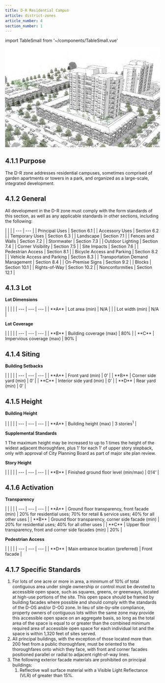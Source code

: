 ```yaml
---
title: D-R Residential Campus
article: district-zones
article_number: 4
section_number: 1
---
```


import TableSmall from '~/components/TableSmall.vue'

![D-R Residential Campus](../../../assets/images/4-1/4-1.png "D-R Residential Campus")

## 4.1.1 Purpose

The D-R zone addresses residential campuses, sometimes comprised of garden apartments or towers in a park, and organized as a large-scale, integrated development.

## 4.1.2 General

All development in the D-R zone must comply with the form standards of this section, as well as any applicable standards in other sections, including the following:

<TableSmall>
| | |
| --- | --- |
| Principal Uses | Section 6.1 |
| Accessory Uses | Section 6.2 |
| Temporary Uses | Section 6.3 |
| Landscape | Section 7.1 |
| Fences and Walls | Section 7.2 |
| Stormwater | Section 7.3 |
| Outdoor Lighting | Section 7.4 |
| Corner Visibility | Section 7.5 |
| Site Impacts | Section 7.6 |
| Pedestrian Access | Section 8.1 |
| Bicycle Access and Parking | Section 8.2 |
| Vehicle Access and Parking | Section 8.3 |
| Transportation Demand Management | Section 8.4 |
| On-Premise Signs | Section 9.2 |
| Blocks | Section 10.1 |
| Rights-of-Way | Section 10.2 |
| Nonconformities | Section 12.1 |
</TableSmall>

## 4.1.3 Lot

**Lot Dimensions**

<TableSmall>
| | | |
| --- | --- | --- |
| **A** | Lot area (min) | N/A |
| | Lot width (min) | N/A |
</TableSmall>

**Lot Coverage**

<TableSmall>
| | | |
| --- | --- | --- |
| **B** | Building coverage (max) | 80% |
| **C** | Impervious coverage (max) | 90% |
</TableSmall>

## 4.1.4 Siting

**Building Setbacks**

<TableSmall>
| | | |
| --- | --- | --- |
| **A** | Front yard (min) | 0’ |
| **B** | Corner side yard (min) | 0’ |
| **C** | Interior side yard (min) | 0’ |
| **D** | Rear yard (min) | 0’ |
</TableSmall>

## 4.1.5 Height

**Building Height**

<TableSmall>
| | | |
| --- | --- | --- |
| **A** | Building height (max) | 3 stories<sup>1</sup> |
</TableSmall>

**Supplemental Standards**

1 The maximum height may be increased to up to 1 times the height of the widest adjacent thoroughfare, plus 1’ for each 1’ of upper story stepback, only with approval of City Planning Board as part of major site plan review.

**Story Height**

<TableSmall>
| | | |
| --- | --- | --- |
| **B** | Finished ground floor level (min/max) | 0’/4’ |
</TableSmall>

## 4.1.6 Activation

**Transparency**

<TableSmall>
| | | |
| --- | --- | --- |
| **A** | Ground floor transparency, front facade (min) | 20% for residential uses; 70% for retail & service uses; 40% for all other uses |
| **B** | Ground floor transparency, corner side facade (min) | 20% for residential uses; 40% for all other uses |
| **C** | Upper floor transparency, front and corner side facades (min) | 20% |
</TableSmall>

**Pedestrian Access**

<TableSmall>
| | | |
| --- | --- | --- |
| **D** | Main entrance location (preferred) | Front facade |
</TableSmall>

## 4.1.7 Specific Standards

1. For lots of one acre or more in area, a minimum of 10% of total contiguous area under single ownership or control must be devoted to
   accessible open space, such as squares, greens, or greenways, located at high-use portions of the site. This open space should be framed by building facades where possible and should comply with the standards of the D-OS and/or D-OG zone. In lieu of site-by-site compliance, property owners of contiguous lots within the same zone may provide this accessible open space on an aggregate basis, so long as the total area of the space is equal to or greater than the combined minimum required area of accessible open space for each individual lot and the space is within 1,320 feet of sites served.
2. All principal buildings, with the exception of those located more than 200 feet from a public
   thoroughfare, must be oriented to the thoroughfares onto which they face, with front and corner facades positioned parallel or radial to adjacent right-of-way lines.
3. The following exterior facade materials are prohibited on principal buildings:
   1. Reflective wall surface material with a Visible Light Reflectance (VLR) of greater than 15%.
